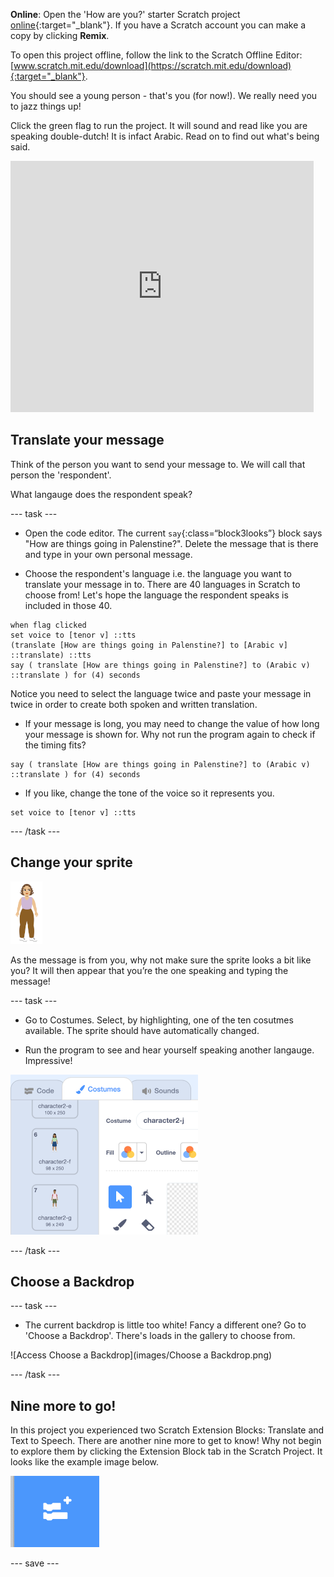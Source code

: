 **Online**: Open the 'How are you?' starter Scratch project [online](http://rpf.io/how-are-you-on){:target="_blank"}.  If you have a Scratch account you can make a copy by clicking **Remix**.

To open this project offline, follow the link to the Scratch Offline Editor: [www.scratch.mit.edu/download](https://scratch.mit.edu/download){:target="_blank"}.

You should see a young person - that's you (for now!). We really need you to jazz things up! 

Click the green flag to run the project. It will sound and read like you are speaking double-dutch! It is infact Arabic. Read on to find out what's being said.

<div>
<iframe src="https://scratch.mit.edu/projects/395701995/embed" allowtransparency="true" width="485" height="402" frameborder="0" scrolling="no" allowfullscreen></iframe>
</div>

## Translate your message

Think of the person you want to send your message to. We will call that person the 'respondent'. 

What langauge does the respondent speak?

--- task ---

+ Open the code editor. The current `say`{:class=“block3looks”} block says "How are things going in Palenstine?". Delete the message that is there and type in your own personal message.

+ Choose the respondent's language i.e. the language you want to translate your message in to. There are 40 languages in Scratch to choose from! Let's hope the language the respondent speaks is included in those 40.
```blocks3
when flag clicked
set voice to [tenor v] ::tts
(translate [How are things going in Palenstine?] to [Arabic v] ::translate) ::tts
say ( translate [How are things going in Palenstine?] to (Arabic v) ::translate ) for (4) seconds
```
Notice you need to select the language twice and paste your message in twice in order to create both spoken and written translation.

+ If your message is long, you may need to change the value of how long your message is shown for. Why not run the program again to check if the timing fits?
```blocks3
say ( translate [How are things going in Palenstine?] to (Arabic v) ::translate ) for (4) seconds
```
+ If you like, change the tone of the voice so it  represents you.
```blocks3
set voice to [tenor v] ::tts
```
--- /task ---

## Change your sprite

![Access You](images/you.png)

As the message is from you, why not make sure the sprite looks a bit like you? It will then appear that you’re the one speaking and typing the message!

--- task ---
+ Go to Costumes. Select, by highlighting, one of the ten cosutmes available. The sprite should have automatically changed.

+ Run the program to see and hear yourself speaking another langauge. Impressive!

![Access Costumes](images/Costumes.png)

--- /task ---
## Choose a Backdrop
--- task ---

+ The current backdrop is little too white! Fancy a different one? Go to 'Choose a Backdrop'. There's loads in the gallery to choose from.

![Access Choose a Backdrop](images/Choose a Backdrop.png)

--- /task ---

## Nine more to go!

In this project you experienced two Scratch Extension Blocks: Translate and Text to Speech. There are another nine more to get to know! Why not begin to explore them by clicking the Extension Block tab in the Scratch Project. It looks like the example image below.

![Extension Blocks tab](images/extension-blocks.png)

--- save ---
